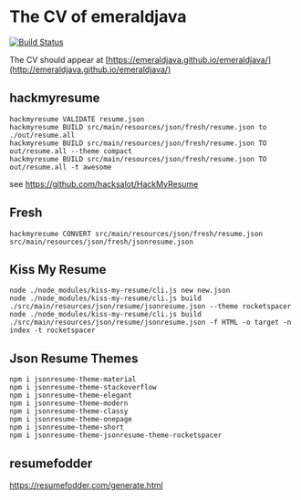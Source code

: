 # The CV of emeraldjava

[![Build Status](https://github.com/emeraldjava/emeraldjava/workflows/Maven/badge.svg)](https://github.com/emeraldjava/emeraldjava)

The CV should appear at [https://emeraldjava.github.io/emeraldjava/](http://emeraldjava.github.io/emeraldjava/)

## hackmyresume

```
hackmyresume VALIDATE resume.json
hackmyresume BUILD src/main/resources/json/fresh/resume.json to ./out/resume.all
hackmyresume BUILD src/main/resources/json/fresh/resume.json TO out/resume.all --theme compact
hackmyresume BUILD src/main/resources/json/fresh/resume.json TO out/resume.all -t awesome
```
see https://github.com/hacksalot/HackMyResume

## Fresh

    hackmyresume CONVERT src/main/resources/json/fresh/resume.json src/main/resources/json/fresh/jsonresume.json

## Kiss My Resume

    node ./node_modules/kiss-my-resume/cli.js new new.json
    node ./node_modules/kiss-my-resume/cli.js build ./src/main/resources/json/resume/jsonresume.json --theme rocketspacer
    node ./node_modules/kiss-my-resume/cli.js build ./src/main/resources/json/resume/jsonresume.json -f HTML -o target -n index -t rocketspacer

## Json Resume Themes

    npm i jsonresume-theme-material
    npm i jsonresume-theme-stackoverflow
    npm i jsonresume-theme-elegant
    npm i jsonresume-theme-modern
    npm i jsonresume-theme-classy
    npm i jsonresume-theme-onepage
    npm i jsonresume-theme-short
    npm i jsonresume-theme-jsonresume-theme-rocketspacer

## resumefodder

https://resumefodder.com/generate.html
